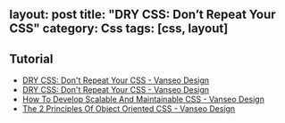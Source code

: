 layout: post
title: "DRY CSS: Don’t Repeat Your CSS"
category: Css
tags: [css, layout]
--- 

## Tutorial

- [DRY CSS: Don't Repeat Your CSS - Vanseo Design](http://www.vanseodesign.com/css/dry-principles/)
- [DRY CSS: Don't Repeat Your CSS - Vanseo Design](http://www.vanseodesign.com/css/dry-principles/)
- [How To Develop Scalable And Maintainable CSS - Vanseo Design](http://www.vanseodesign.com/css/scalable-maintainable/)
- [The 2 Principles Of Object Oriented CSS - Vanseo Design](http://www.vanseodesign.com/css/object-oriented-css/)